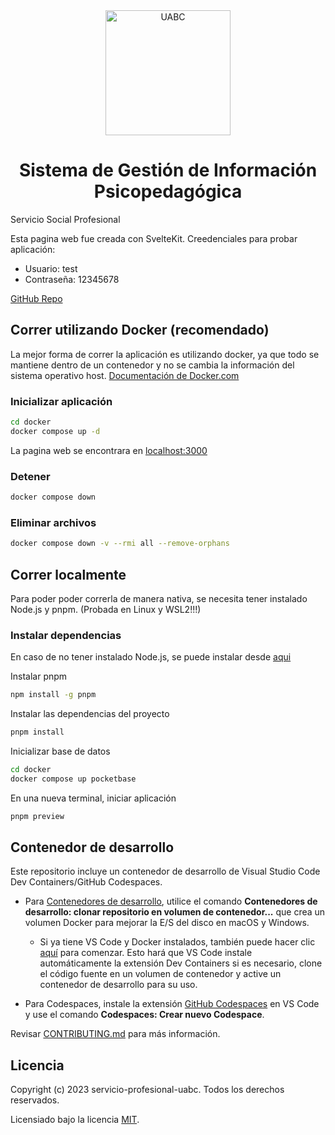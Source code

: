 <div align="center">
<img src="https://comunicacioninstitucional.uabc.mx/sites/default/files/inline-images/escudo-actualizado-2022.png" alt="UABC" width="200"/>

 <h1>Sistema de Gestión de Información Psicopedagógica</h1>
</div>

Servicio Social Profesional

Esta pagina web fue creada con SvelteKit. Creedenciales para probar aplicación:

- Usuario: test
- Contraseña: 12345678

[GitHub Repo](https://github.com/servicio-profesional-uabc/sigep-ads)

## Correr utilizando Docker (recomendado)

La mejor forma de correr la aplicación es utilizando docker, ya que todo se mantiene dentro de un contenedor y no se cambia la información del sistema operativo host. [Documentación de Docker.com](https://docs.docker.com/get-started/)

### Inicializar aplicación

```bash
cd docker
docker compose up -d
```

La pagina web se encontrara en [localhost:3000](http://localhost:3000)

### Detener

```bash
docker compose down
```

### Eliminar archivos

```bash
docker compose down -v --rmi all --remove-orphans
```

## Correr localmente

Para poder poder correrla de manera nativa, se necesita tener instalado Node.js y pnpm. (Probada en Linux y WSL2!!!)

### Instalar dependencias

En caso de no tener instalado Node.js, se puede instalar desde [aqui](https://nodejs.org/en/download/)

Instalar pnpm

```bash
npm install -g pnpm
```

Instalar las dependencias del proyecto

```bash
pnpm install
```

Inicializar base de datos

```bash
cd docker
docker compose up pocketbase
```

En una nueva terminal, iniciar aplicación

```bash
pnpm preview
```

## Contenedor de desarrollo

Este repositorio incluye un contenedor de desarrollo de Visual Studio Code Dev Containers/GitHub Codespaces.

- Para [Contenedores de desarrollo](https://aka.ms/vscode-remote/download/containers), utilice el comando **Contenedores de desarrollo: clonar repositorio en volumen de contenedor...** que crea un volumen Docker para mejorar la E/S del disco en macOS y Windows.

  - Si ya tiene VS Code y Docker instalados, también puede hacer clic [aquí](https://vscode.dev/redirect?url=vscode://ms-vscode-remote.remote-containers/cloneInVolume?url=https://github.com/microsoft/vscode) para comenzar. Esto hará que VS Code instale automáticamente la extensión Dev Containers si es necesario, clone el código fuente en un volumen de contenedor y active un contenedor de desarrollo para su uso.

- Para Codespaces, instale la extensión [GitHub Codespaces](https://marketplace.visualstudio.com/items?itemName=GitHub.codespaces) en VS Code y use el comando **Codespaces: Crear nuevo Codespace**.

Revisar [CONTRIBUTING.md](CONTRIBUTING.md) para más información.

## Licencia

Copyright (c) 2023 servicio-profesional-uabc. Todos los derechos reservados.

Licensiado bajo la licencia [MIT](LICENSE).
